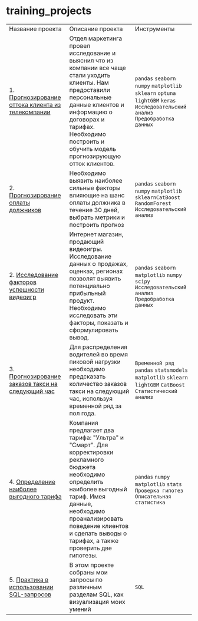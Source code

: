 # training_projects

<table>
  <tr>
    <td>Название проекта</td>
    <td>Описание проекта</td>
    <td>Инструменты</td>
  </tr>
  <tr>
    <td width=250>1. 
        <a href='https://github.com/ssensse/training_projects/tree/main/Client outflow'>
        Прогнозирование оттока клиента из телекомпании</a></td>
    <td width=400, height=100>
        Отдел маркетинга провел исследование и выяснил что из компании все чаще стали уходить клиенты. 
        Нам предоставили персональные данные клиентов и информацию о договорах и тарифах. 
        Необходимо построить и обучить модель прогнозирующую отток клиентов.</td>
    <td width=250><code>pandas</code> <code>seaborn</code> <code>numpy</code> 
        <code>matplotlib</code> <code>sklearn</code> <code>optuna</code>
        <code>lightGBM</code> <code>keras</code> <code>Исследовательский анализ</code>
        <code>Предобработка данных</code></td>
  </tr>
  <tr>
    <td width=250>2. 
        <a href='https://github.com/ssensse/training_projects/tree/main/Debt%20payment'>
        Прогнозирование оплаты должников</a></td>
    <td width=400, height=100>
        Необходимо выявить наиболее сильные факторы влияющие на шанс оплаты должника в течение 30 дней, выбрать метрики и построить прогноз</td>
    <td width=250><code>pandas</code> <code>seaborn</code> <code>numpy</code> 
        <code>matplotlib</code> <code>sklearn</code><code>CatBoost</code> <code>RandomForest</code> 
        <code>Исследовательский анализ</code></td>
  </tr>
  <tr>
  <tr>
    <td width=250>2. 
        <a href='https://github.com/ssensse/training_projects/tree/main/Game success analysis'>
        Исследование факторов успешности видеоигр</a></td>
    <td width=400, height=100>
        Интернет магазин, продающий видеоигры. Исследование данных о продажах, оценках, регионах позволят выявить потенциально прибыльный продукт. Необходимо исследовать эти факторы, показать и сформулировать вывод.</td>
    <td width=250><code>pandas</code> <code>seaborn</code> <code>matplotlib</code> 
        <code>numpy</code> <code>scipy</code>
        <code>Исследовательский анализ</code> 
        <code>Предобработка данных</code></td>
  </tr>
  <tr>
    <td width=250>3. 
        <a href='https://github.com/ssensse/training_projects/tree/main/Taxi forecast'>
        Прогнозирование заказов такси на следующий час</a></td>
    <td width=400, height=100>
        Для распределения водителей во время пиковой нагрузки необходимо предсказать количество заказов такси на следующий час, используя временной ряд за пол года.</td>
    <td width=250><code>Временной ряд</code> <code>pandas</code> <code>statsmodels</code> 
        <code>matplotlib</code> <code>sklearn</code> <code>lightGBM</code>
        <code>CatBoost</code> <code>Статистический анализ</code>
  </tr>
  <tr>
    <td>4.
        <a href='https://github.com/ssensse/training_projects/tree/main/Perspective tariff'>
        Определение наиболее выгодного тарифа</a></td>
    <td>Компания предлагает два тарифа: "Ультра" и "Смарт". Для корректировки рекламного бюджета 
        необходимо определить наиболее выгодный тариф. Имея данные, необходимо проанализировать поведение клиентов и сделать выводы о тарифах, 
        а также проверить две гипотезы.</td>
    <td><code>pandas</code> <code>numpy</code> <code>matplotlib</code>
        <code>stats</code> <code>Проверка гипотез</code> <code>Описательная статистика</code></td>
  </tr>
  <tr>
    <td>5.
        <a href='https://github.com/ssensse/training_projects/tree/main/SQL queries'>
        Практика в использовании SQL-запросов</a>
    </td>
    <td>В этом проекте собраны мои запросы по различным разделам SQL, как визуализация моих умений</td>
    <td><code>SQL</code></td>
  </tr>
</table>
